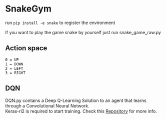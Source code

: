# SnakeGym

run ```pip install -e snake``` to register the environment <br>

If you want to play the game snake by yourself just run snake_game_raw.py <br>

## Action space
```
0 = UP
1 = DOWN
2 = LEFT
3 = RIGHT

```

## DQN

DQN.py contains a Deep Q-Learning Solution to an agent that learns through a Convolutional Neural Network. <br>
Keras-rl2 is required to start training. Check this <a href="https://github.com/taylormcnally/keras-rl2">Repository</a> for more info.


